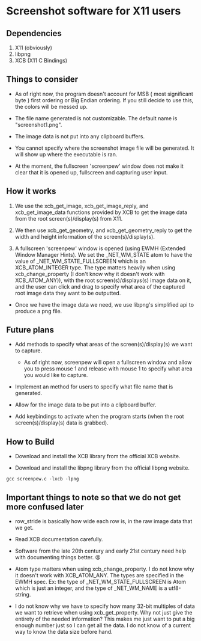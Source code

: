 # Screenshot software for X11 users

## Dependencies

1. X11 (obviously)
2. libpng
3. XCB (X11 C Bindings)

## Things to consider

- As of right now, the program doesn't account for MSB ( most significant byte ) first ordering or Big Endian ordering. If you still decide to use this, the colors will be messed up.

- The file name generated is not customizable. The default name is "screenshot1.png".

- The image data is not put into any clipboard buffers.

- You cannot specify where the screenshot image file will be generated. It will show up where the executable is ran.

- At the moment, the fullscreen 'screenpew' window does not make it clear that it is opened up, fullscreen and capturing user input.

## How it works

1. We use the xcb_get_image, xcb_get_image_reply, and xcb_get_image_data functions provided by XCB to get the image data from the root screen(s)/display(s) from X11.

2. We then use xcb_get_geometry, and xcb_get_geometry_reply to get the width and height information of the screen(s)/display(s).

3. A fullscreen 'screenpew' window is opened (using EWMH (Extended Window Manager Hints). We set the _NET_WM_STATE atom to have the value of _NET_WM_STATE_FULLSCREEN which is an XCB_ATOM_INTEGER type. The type matters heavily when using xcb_change_property (I don't know why it doesn't work with XCB_ATOM_ANY)), with the root screen(s)/displays(s) image data on it, and the user can click and drag to specify what area of the captured root image data they want to be outputted.

- Once we have the image data we need, we use libpng's simplified api to produce a png file.

## Future plans

- Add methods to specify what areas of the screen(s)/display(s) we want to capture.
  - As of right now, screenpew will open a fullscreen window and allow you to press mouse 1 and release with mouse 1 to specify what area you would like to capture.

- Implement an method for users to specify what file name that is generated.

- Allow for the image data to be put into a clipboard buffer.

- Add keybindings to activate when the program starts (when the root screen(s)/display(s) data is grabbed).

## How to Build

- Download and install the XCB library from the official XCB website.

- Download and install the libpng library from the official libpng website.

```
gcc screenpew.c -lxcb -lpng
```

## Important things to note so that we do not get more confused later

- row_stride is basically how wide each row is, in the raw image data that we get.

- Read XCB documentation carefully.

- Software from the late 20th century and early 21st century need help with documenting things better. :tired_face:

- Atom type matters when using xcb_change_property. I do not know why it doesn't work with XCB_ATOM_ANY. The types are specified in the EWMH spec. Ex: the type of _NET_WM_STATE_FULLSCREEN is Atom which is just an integer, and the type of _NET_WM_NAME is a utf8-string.

- I do not know why we have to specify how many 32-bit multiples of data we want to retrieve when using xcb_get_property. Why not just give the entirety of the needed information? This makes me just want to put a big enough number just so I can get all the data. I do not know of a current way to know the data size before hand.